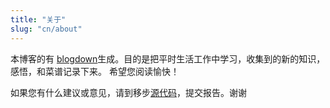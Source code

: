 ```yaml
---
title: "关于"
slug: "cn/about"
---
```


本博客的有 [blogdown](https://bookdown.org/yihui/blogdown/)生成。目的是把平时生活工作中学习，收集到的新的知识，感悟，和菜谱记录下来。 希望您阅读愉快！

如果您有什么建议或意见，请到移步[源代码](https://github.com/fyemath/Other-Posts)，提交报告。谢谢
